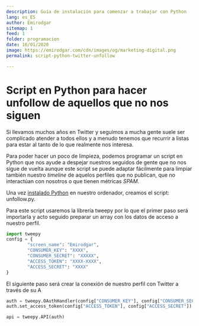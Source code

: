 ```yaml
---
description: Guía de instalación para comenzar a trabajar con Python
lang: es_ES
author: Emirodgar
sitemap: 1
feed: 1
folder: programacion
date: 16/01/2020
image: https://emirodgar.com/cdn/images/og/marketing-digital.png
permalink: script-python-twitter-unfollow

---
```


# Script en Python para hacer unfollow de aquellos que no nos siguen

Si llevamos muchos años en Twitter y seguimos a mucha gente suele ser complicado atender a todos ellos y a menudo tenemos que recurrir a listas para estar al tanto de lo que realmente nos interesa.

Para poder hacer un poco de limpieza, podemos programar un script en Python que nos ayude a despejar nuestros seguidos de gente que no nos sigue de vuelta aunque este script se puede adaptar fácilmente para limpiar también nuestro *timeline* de aquelos perfiles que no publican, que no interactúan con nosotros o que tienen métricas *SPAM*. 

Una vez [instalado Python](https://emirodgar.com/instalar-python) en nuestro ordenador, creamos el script: unfollow.py.

Para este script usaremos la librería tweepy por lo que el primer paso será importarla y acto seguido preparar un array con los datos de acceso a nuestro perfil.

```python
import tweepy
config = {
        "screen_name": "Emirodgar",
        "CONSUMER_KEY": "XXXX",
        "CONSUMER_SECRET": "XXXXX",
        "ACCESS_TOKEN": "XXXX-XXXX",
        "ACCESS_SECRET": "XXXX"
}
```
El siguiente paso será crear la conexión de nuestro perfil con Twitter a través de su A

```python
auth = tweepy.OAuthHandler(config["CONSUMER_KEY"], config["CONSUMER_SECRET"])
auth.set_access_token(config["ACCESS_TOKEN"], config["ACCESS_SECRET"])

api = tweepy.API(auth)
```
<!--stackedit_data:
eyJoaXN0b3J5IjpbLTE2MzQ3NzU0NjgsMTUyODEwNjA1MywtND
IwMDQxMjQ0XX0=
-->